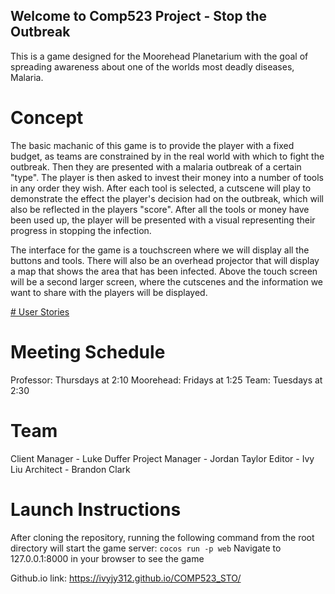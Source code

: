 ## Welcome to Comp523 Project - Stop the Outbreak 
This is a game designed for the Moorehead Planetarium with the goal of spreading awareness about one of the worlds most deadly diseases, Malaria.

# Concept
The basic machanic of this game is to provide the player with a fixed budget, as teams are constrained by in the real world with which to fight the outbreak. Then they are presented with a malaria outbreak of a certain "type". The player is then asked to invest their money into a number of tools in any order they wish. After each tool is selected, a cutscene will play to demonstrate the effect the player's decision had on the outbreak, which will also be reflected in the players "score". After all the tools or money have been used up, the player will be presented with a visual representing their progress in stopping the infection.

The interface for the game is a touchscreen where we will display all the buttons and tools. There will also be an overhead projector that will display a map that shows the area that has been infected. Above the touch screen will be a second larger screen, where the cutscenes and the information we want to share with the players will be displayed.

<a href="https://ivyjy312.github.io/COMP523_STO/userstories"># User Stories</a>

# Meeting Schedule
Professor: Thursdays at 2:10
Moorehead: Fridays at 1:25
Team: Tuesdays at 2:30

# Team
Client Manager  - Luke Duffer
Project Manager - Jordan Taylor
Editor          - Ivy Liu
Architect       - Brandon Clark

# Launch Instructions
After cloning the repository, running the following command from the root directory will start the game server:
```cocos run -p web```
Navigate to 127.0.0.1:8000 in your browser to see the game



Github.io link: https://ivyjy312.github.io/COMP523_STO/
